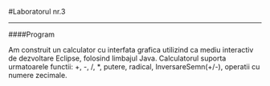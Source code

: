 #Laboratorul nr.3

---

####Program

Am construit un calculator cu interfata grafica utilizind ca mediu interactiv de dezvoltare Eclipse, folosind limbajul Java. 
Calculatorul suporta urmatoarele functii: +, -, /, *, putere, radical, InversareSemn(+/-), operatii cu numere zecimale.